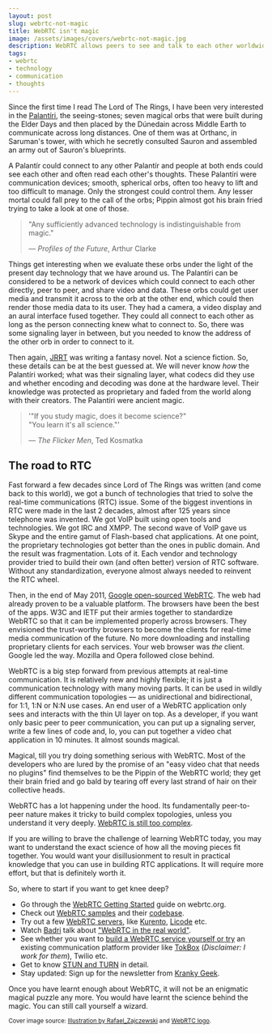 ```yaml
---
layout: post
slug: webrtc-not-magic
title: WebRTC isn't magic
image: /assets/images/covers/webrtc-not-magic.jpg
description: WebRTC allows peers to see and talk to each other worldwide in real-time. It can look and sound like magic at the outset, till you learn to wield it.
tags:
- webrtc
- technology
- communication
- thoughts
---
```


Since the first time I read The Lord of The Rings, I have been very interested in the [Palantíri](http://lotr.wikia.com/wiki/Palant%C3%ADri), the seeing-stones; seven magical orbs that were built during the Elder Days and then placed by the Dúnedain across Middle Earth to communicate across long distances. One of them was at Orthanc, in Saruman's tower, with which he secretly consulted Sauron and assembled an army out of Sauron's blueprints.

A Palantír could connect to any other Palantír and people at both ends could see each other and often read each other's thoughts.  These Palantíri were communication devices; smooth, spherical orbs, often too heavy to lift and too difficult to manage. Only the strongest could control them. Any lesser mortal could fall prey to the call of the orbs; Pippin almost got his brain fried trying to take a look at one of those.

> "Any sufficiently advanced technology is indistinguishable from magic."
>
> &mdash; *Profiles of the Future*, Arthur Clarke

Things get interesting when we evaluate these orbs under the light of the present day technology that we have around us. The Palantíri can be considered to be a network of devices which could connect to each other directly, peer to peer, and share video and data. These orbs could get user media and transmit it across to the orb at the other end, which could then render those media data to its user. They had a camera, a video display and an aural interface fused together. They could all connect to each other as long as the person connecting knew what to connect to. So, there was some signaling layer in between, but you needed to know the address of the other orb in order to connect to it.

Then again, [JRRT](https://en.wikipedia.org/wiki/J._R._R._Tolkien) was writing a fantasy novel. Not a science fiction. So, these details can be at the best guessed at. We will never know *how* the Palantíri worked; what was their signaling layer, what codecs did they use and whether encoding and decoding was done at the hardware level. Their knowledge was protected as proprietary and faded from the world along with their creators. The Palantíri were ancient magic.

> '"If you study magic, does it become science?"<br> "You learn it's all science."'
>
> &mdash; *The Flicker Men*, Ted Kosmatka

## The road to RTC

Fast forward a few decades since Lord of The Rings was written (and come back to this world), we got a bunch of technologies that tried to solve the real-time communications (RTC) issue. Some of the biggest inventions in RTC were made in the last 2 decades, almost after 125 years since telephone was invented. We got VoIP built using open tools and technologies. We got IRC and XMPP. The second wave of VoIP gave us Skype and the entire gamut of Flash-based chat applications. At one point, the proprietary technologies got better than the ones in public domain. And the result was fragmentation. Lots of it. Each vendor and technology provider tried to build their own (and often better) version of RTC software. Without any standardization, everyone almost always needed to reinvent the RTC wheel.

Then, in the end of May 2011, [Google open-sourced WebRTC](http://lists.w3.org/Archives/Public/public-webrtc/2011May/0022.html). The web had already proven to be a valuable platform. The browsers have been the best of the apps. W3C and IETF put their armies together to standardize WebRTC so that it can be implemented properly across browsers. They envisioned the trust-worthy browsers to become the clients for real-time media communication of the future. No more downloading and installing proprietary clients for each services. Your web browser was *the* client. Google led the way. Mozilla and Opera followed close behind.

WebRTC is a big step forward from previous attempts at real-time communication. It is relatively new and highly flexible; it is just a  communication technology with many moving parts. It can be used in wildly different communication topologies &mdash; as unidirectional and bidirectional, for 1:1, 1:N or N:N use cases. An end user of a WebRTC application only sees and interacts with the thin UI layer on top. As a developer, if you want only basic peer to peer communication, you can put up a signaling server, write a few lines of code and, lo, you can put together a video chat application in 10 minutes. It almost sounds magical.

Magical, till you try doing something serious with WebRTC. Most of the developers who are lured by the promise of an "easy video chat that needs no plugins" find themselves to be the Pippin of the WebRTC world; they get their brain fried and go bald by tearing off every last strand of hair on their collective heads.

WebRTC has a lot happening under the hood. Its fundamentally peer-to-peer nature makes it tricky to build complex topologies, unless you understand it very deeply. [WebRTC is still too complex](https://www.chriskranky.com/how-to-simplify-webrtc/).

If you are willing to brave the challenge of learning WebRTC today, you may want to understand the exact science of how all the moving pieces fit together. You would want your disillusionment to result in practical knowledge that you can use in building RTC applications. It will require more effort, but that is definitely worth it.

So, where to start if you want to get knee deep?

- Go through the [WebRTC Getting Started](https://webrtc.org/start/) guide on webrtc.org.
- Check out [WebRTC samples](https://webrtc.github.io/samples/) and their [codebase](https://github.com/webrtc/samples/).
- Try out a few [WebRTC servers](http://webrtcbydralex.com/index.php/2016/12/13/overview-of-webrtc-media-servers/), like [Kurento](http://www.kurento.org/), [Licode](http://lynckia.com/licode/) etc.
- Watch [Badri](https://twitter.com/baddn) talk about ["WebRTC in the real world"](https://www.youtube.com/watch?v=rb46OzNB1k4).
- See whether you want to [build a WebRTC service yourself or try](https://www.chriskranky.com/build-vs-buy-your-webrtc-services/) an existing communication platform provider like [TokBox](https://tokbox.com) (*Disclaimer: I work for them*), Twilio etc.
- Get to know [STUN and TURN](https://www.html5rocks.com/en/tutorials/webrtc/infrastructure/) in detail.
- Stay updated: Sign up for the newsletter from [Kranky Geek](https://www.krankygeek.com/).

Once you have learnt enough about WebRTC, it will not be an enigmatic magical puzzle any more. You would have learnt the science behind the magic. You can still call yourself a wizard.

<p class="meta"><small>Cover image source: <a href="https://pixabay.com/en/hands-sphere-light-fingers-magic-1835994/">Illustration by Rafael_Zajczewski</a> and <a href="https://webrtc.org/press/">WebRTC logo</a>.</small></p>
